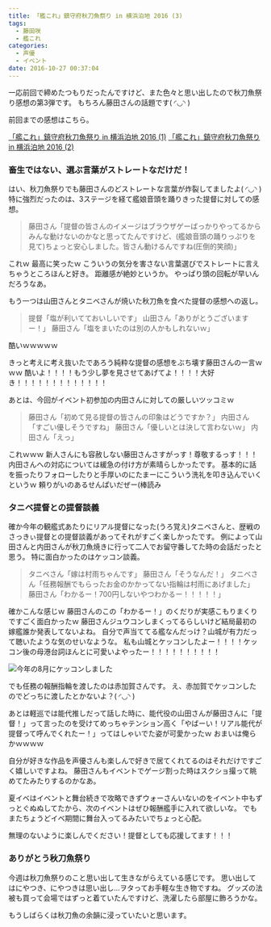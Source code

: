 ```yaml
---
title: 「艦これ」鎮守府秋刀魚祭り in 横浜泊地 2016 (3)
tags:
  - 藤田咲
  - 艦これ
categories:
  - 声優
  - イベント
date: 2016-10-27 00:37:04
---
```



一応前回で締めたつもりだったんですけど、また色々と思い出したので秋刀魚祭り感想の第3弾です。
もちろん藤田さんの話題です( ◜◡◝ )
<!-- more -->
前回までの感想はこちら。

[「艦これ」鎮守府秋刀魚祭り in 横浜泊地 2016 (1)](/sblog/2016/10/23/sanma-2016-1/ "「艦これ」鎮守府秋刀魚祭り in 横浜泊地 2016 (1)")
[「艦これ」鎮守府秋刀魚祭り in 横浜泊地 2016 (2)](/sblog/2016/10/24/sanma-2016-2/ "「艦これ」鎮守府秋刀魚祭り in 横浜泊地 2016 (2)")

### 畜生ではない、選ぶ言葉がストレートなだけだ！

はい、秋刀魚祭りでも藤田さんのどストレートな言葉が炸裂してましたよ( ◜◡◝ )
特に強烈だったのは、3ステージを経て艦娘音頭を踊りきった提督に対しての感想。

> 藤田さん「提督の皆さんのイメージはブラウザゲーばっかりやってるからみんな動けないのかなと思ってたんですけど、(艦娘音頭の踊りっぷりを見て)ちょっと安心しました。皆さん動けるんですね(圧倒的笑顔)」

これｗ
最高に笑ったｗ
こういうの気分を害さない言葉選びでストレートに言えちゃうところほんと好き。
距離感が絶妙というか。
やっぱり頭の回転が早いんだろうなあ。

もう一つは山田さんとタニベさんが焼いた秋刀魚を食べた提督の感想への返し。

> 提督「塩が利いてておいしいです」
> 山田さん「ありがとうございますー！」
> 藤田さん「塩をまいたのは別の人かもしれないｗ」

酷いｗｗｗｗｗ

きっと考えに考え抜いたであろう純粋な提督の感想をぶち壊す藤田さんの一言ｗｗｗ
酷いよ！！！！もう少し夢を見させてあげてよ！！！！大好き！！！！！！！！！！！！！


あとは、今回がイベント初参加の内田さんに対しての厳しいツッコミｗ

> 藤田さん「初めて見る提督の皆さんの印象はどうですか？」
> 内田さん「すごい優しそうですね」
> 藤田さん「優しいとは決して言わないｗ」
> 内田さん「えっ」

これｗｗｗ
新人さんにも容赦しない藤田さんさすがっす！尊敬するっす！！！
内田さんへの対応については緩急の付け方が素晴らしかったです。
基本的に話を振ったりフォローしたりと手厚いのにたまーにこういう洗礼を叩き込んでいくというｗ
頼りがいのあるせんぱいだぜー(棒読み

### タニベ提督との提督談義

確か今年の観艦式あたりにリアル提督になった(うろ覚え)タニベさんと、歴戦のさっきぃ提督との提督談義があってそれがすごく楽しかったです。
例によって山田さんと内田さんが秋刀魚焼きに行って二人でお留守番してた時の会話だったと思う。
特に面白かったのはケッコン談義。

> タニベさん「嫁は村雨ちゃんです」
> 藤田さん「そうなんだ！」
> タニベさん「任務報酬でもらったお金のかかってない指輪は村雨にあげました」
> 藤田さん「わかるー！700円しないやつわかるー！！！！！」

確かこんな感じｗ
藤田さんのこの「わかるー！」のくだりが実感こもりまくりですごく面白かったｗ
藤田さんジュウコンしまくってるらしいけど結局最初の嫁艦誰か発表してないよね。
自分で声当ててる艦なんだっけ？山城が有力だって聴いたような気のせいなような。
私も山城とケッコンしたよー！！！！ケッコン後の母港台詞ほんとに可愛いよやったー！！！！！！！！！！

![今年の8月にケッコンしました](/sblog/img/20160821_KanColle.png)

でも任務の報酬指輪を渡したのは赤加賀さんです。
え、赤加賀でケッコンしたのでどっちに渡したとかないよ？( ◜◡◝ )

あとは軽巡では能代推しだって話した時に、能代役の山田さんが藤田さんに「提督！」って言ったのを受けてめっちゃテンション高く「やばーい！リアル能代が提督って呼んでくれたー！」ってはしゃいでた姿が可愛かったｗ
おまいは俺らかｗｗｗｗ

自分が好きな作品を声優さんも楽しんで好きで居てくれてるのはそれだけですごく嬉しいですよね。
藤田さんもイベントでゲージ割った時はスクショ撮って眺めてたみたりするのかなあ。

夏イベはイベントと舞台続きで攻略できずウォーさんいないのをイベント中もずっとぐぬぬしてたから、次のイベントはぜひ報酬艦手に入れて欲しいな。
でもまたちょうどイベ期間に舞台入ってるみたいでちょっと心配。

無理のないように楽しんでください！提督としても応援してます！！！

### ありがとう秋刀魚祭り

今週は秋刀魚祭りのこと思い出して生きながらえている感じです。
思い出してはにやつき、にやつきは思い出し…ヲタってお手軽な生き物ですね。
グッズの法被も買って会場ではずっと着ていたんですけど、洗濯したら部屋に飾ろうかな。

もうしばらくは秋刀魚の余韻に浸っていたいと思います。
